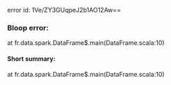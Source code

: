 error id: 1Ve/ZY3GUqpeJ2b1AO12Aw==
### Bloop error:

at fr.data.spark.DataFrame$.main(DataFrame.scala:10)
#### Short summary: 

at fr.data.spark.DataFrame$.main(DataFrame.scala:10)